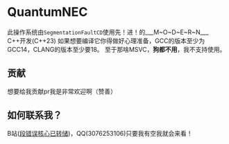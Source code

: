 # QuantumNEC
此操作系统由`SegmentationFaultCD`使用先！进！的___M~O~D~E~R~N___ C++开发(C++23)
如果想要编译它你得做好心理准备，GCC的版本至少为GCC14，CLANG的版本至少要18。
至于那啥MSVC，__狗都不用__，我不支持使用。

## 贡献
想要给我贡献pr我是非常欢迎啊（赞善）

## 如何联系我？
B站([段错误核心已转储](https://space.bilibili.com/1226480503))，QQ(3076253106)只要我有空我就会来看！
